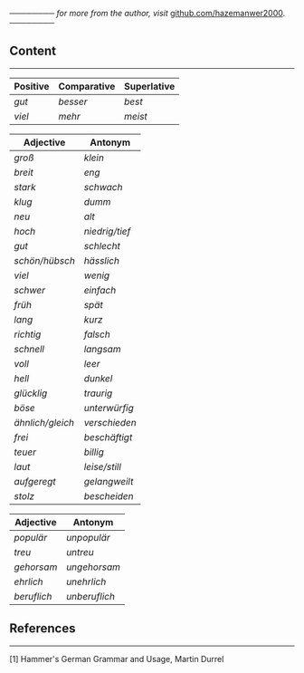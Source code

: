 ──────── *for more from the author, visit* [github.com/hazemanwer2000](https://github.com/hazemanwer2000). ────────
## Content
---

| Positive | Comparative | Superlative |
| -------- | ----------- | ----------- |
| *gut*    | *besser*    | *best*      |
| *viel*   | *mehr*      | *meist*     |

| Adjective        | Antonym        |
| ---------------- | -------------- |
| *groß*           | *klein*        |
| *breit*          | *eng*          |
| *stark*          | *schwach*      |
| *klug*           | *dumm*         |
| *neu*            | *alt*          |
| *hoch*           | *niedrig/tief* |
| *gut*            | *schlecht*     |
| *schön/hübsch*   | *hässlich*     |
| *viel*           | *wenig*        |
| *schwer*         | *einfach*      |
| *früh*           | *spät*<br>     |
| *lang*           | *kurz*         |
| *richtig*        | *falsch*       |
| *schnell*        | *langsam*      |
| *voll*           | *leer*         |
| *hell*           | *dunkel*       |
| *glücklig*       | *traurig*      |
| *böse*           | *unterwürfig*  |
| *ähnlich/gleich* | *verschieden*  |
| *frei*           | *beschäftigt*  |
| *teuer*          | *billig*       |
| *laut*           | *leise/still*  |
| *aufgeregt*      | *gelangweilt*  |
| *stolz*          | *bescheiden*   |

| Adjective   | Antonym       |
| ----------- | ------------- |
| *populär*   | *unpopulär*   |
| *treu*      | *untreu*      |
| *gehorsam*  | *ungehorsam*  |
| *ehrlich*   | *unehrlich*   |
| *beruflich* | *unberuflich* |

## References
---
[1] Hammer's German Grammar and Usage, Martin Durrel